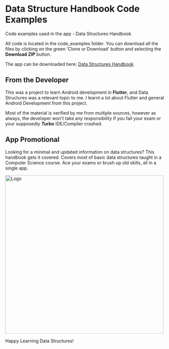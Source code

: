 # Data Structure Handbook Code Examples
Code examples used in the app - Data Structures Handbook. 

All code is located in the code_examples folder. You can download all the files by clicking on the green 'Clone or Download' button and selecting the **Download ZIP** button.

The app can be downloaded here: [Data Structures Handbook](https://play.google.com/store/apps/details?id=com.bashoverflow.datastructures&hl=en_US)

## From the Developer

This was a project to learn Android development in **Flutter**, and Data Structures was a relevant topic to me. I learnt a lot about Flutter and general Android Development from this project.

Most of the material is verified by me from multiple sources, however as always, the developer won't take any responsibility if you fail your exam or your supposedly ***Turbo*** IDE/Compiler crashed.

## App Promotional

Looking for a minimal and updated information on data structures? This handbook gets it covered. Covers most of basic data structures taught in a Computer Science course. Ace your exams or brush up old skills, all in a single app.

<img src="https://github.com/sayantanm19/DS-Handbook/blob/master/promotional_playstore.png" alt="Logo" width="500"/>

Happy Learning Data Structures!
